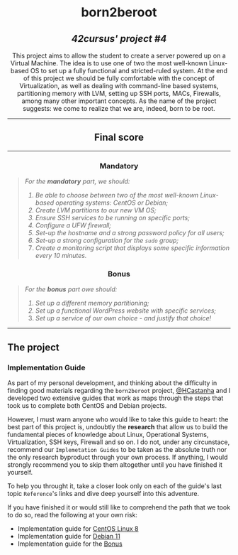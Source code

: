 <h1 align=center>
	<b>born2beroot</b>
</h1>

<h2 align=center>
	 <i>42cursus' project #4</i>
</h2>

<p align=center>
	This project aims to allow the student to create a server powered up on a Virtual Machine. The idea is to use one of two the most well-known Linux-based OS to set up a fully functional and stricted-ruled system. At the end of this project we should be fully comfortable with the concept of Virtualization, as well as dealing with command-line based systems, partitioning memory with LVM, setting up SSH ports, MACs, Firewalls, among many other important concepts. As the name of the project suggests: we come to realize that we are, indeed, born to be root.
</p>

---
<div align=center>
<h2>
	Final score
</h2>
</div>

---

<h3 align=center>
Mandatory
</h3>

> <i>For the <b>mandatory</b> part, we should:
> 1. Be able to choose between two of the most well-known Linux-based operating systems: CentOS or Debian;
> 2. Create LVM partitions to our new VM OS;
> 3. Ensure SSH services to be running on specific ports;
> 4. Configure a UFW firewall;
> 5. Set-up the hostname and a strong password policy for all users;
> 6. Set-up a strong configuration for the `sudo` group;
> 7. Create a monitoring script that displays some specific information every 10 minutes.</i>

<h3 align=center>
Bonus
</h3>

> <i>For the <b>bonus</b> part owe should:
> 1. Set up a different memory partitioning;
> 2. Set up a functional WordPress website with specific services;
> 3. Set up a service of our own choice - and justify that choice!</i>

---

<h2>
The project
</h2>

### Implementation Guide

As part of my personal development, and thinking about the difficulty in finding good materials regarding the `born2beroot` project, <a href="https://github.com/HCastanha">@HCastanha</a> and I developed two extensive guides that work as maps through the steps that took us to complete both CentOS and Debian projects.

However, I must warn anyone who would like to take this guide to heart: the best part of this project is, undoubtly the **research** that allow us to build the fundamental pieces of knowledge about Linux, Operational Systems, Virtualization, SSH keys, Firewall and so on. I do not, under any circunstace, recommend our `Implemetation Guides` to be taken as the absolute truth nor the only research byproduct through your own process. If anything, I would strongly recommend you to skip them altogether until you have finished it yourself. 

To help you throught it, take a closer look only on each of the guide's last topic `Reference`'s links and dive deep yourself into this adventure. 

If you have finished it or would still like to comprehend the path that we took to do so, read the following at your own risk:

- Implementation guide for [CentOS Linux 8](guides/CentOS-en.md)
- Implementation guide for [Debian 11](guides/Debian-en.md)
- Implementation guide for the [Bonus](guides/Bonus-en.md)
